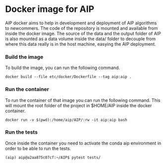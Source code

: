 # Docker image for AIP
AIP docker aims to help in development and deployment of AIP algorithms to newcommers. The code of the repository is mounted and available from inside the docker image. The source of the data and the output folder of AIP is also mounted as a data volume inside the data/ folder to decouple from where this data really is in the host machine, easying the AIP deployment.

### Build the image
To build the image, you can run the following command.
```
docker build --file etc/docker/Dockerfile --tag aip:aip .
```

### Run the container
To run the container of that image you can run the following command. This will mount the root folder of the project in $HOME/AIP inside the docker container.
```
docker run -v $(pwd):/home/aip/AIP/:rw -it aip:aip bash
```

### Run the tests
Once inside the container you need to activate the conda aip environment in order to be able to run the tests.
```
(aip) aip@a2aa875c07cf:~/AIP$ pytest tests/
```

